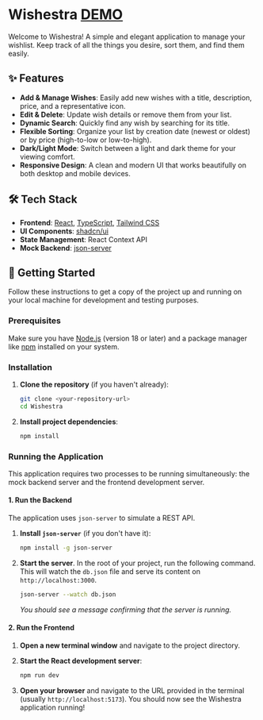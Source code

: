 # Wishestra [DEMO](https://lvlashnin.github.io/Wishestra/)

Welcome to Wishestra! A simple and elegant application to manage your wishlist. Keep track of all the things you desire, sort them, and find them easily.

## ✨ Features

- **Add & Manage Wishes**: Easily add new wishes with a title, description, price, and a representative icon.
- **Edit & Delete**: Update wish details or remove them from your list.
- **Dynamic Search**: Quickly find any wish by searching for its title.
- **Flexible Sorting**: Organize your list by creation date (newest or oldest) or by price (high-to-low or low-to-high).
- **Dark/Light Mode**: Switch between a light and dark theme for your viewing comfort.
- **Responsive Design**: A clean and modern UI that works beautifully on both desktop and mobile devices.

## 🛠️ Tech Stack

- **Frontend**: [React](https://reactjs.org/), [TypeScript](https://www.typescriptlang.org/), [Tailwind CSS](https://tailwindcss.com/)
- **UI Components**: [shadcn/ui](https://ui.shadcn.com/)
- **State Management**: React Context API
- **Mock Backend**: [json-server](https://github.com/typicode/json-server)

## 🚀 Getting Started

Follow these instructions to get a copy of the project up and running on your local machine for development and testing purposes.

### Prerequisites

Make sure you have [Node.js](https://nodejs.org/) (version 18 or later) and a package manager like [npm](https://www.npmjs.com/) installed on your system.

### Installation

1.  **Clone the repository** (if you haven't already):

    ```bash
    git clone <your-repository-url>
    cd Wishestra
    ```

2.  **Install project dependencies**:
    ```bash
    npm install
    ```

### Running the Application

This application requires two processes to be running simultaneously: the mock backend server and the frontend development server.

#### 1. Run the Backend

The application uses `json-server` to simulate a REST API.

1.  **Install `json-server`** (if you don't have it):

    ```bash
    npm install -g json-server
    ```

2.  **Start the server**. In the root of your project, run the following command. This will watch the `db.json` file and serve its content on `http://localhost:3000`.
    ```bash
    json-server --watch db.json
    ```
    _You should see a message confirming that the server is running._

#### 2. Run the Frontend

1.  **Open a new terminal window** and navigate to the project directory.

2.  **Start the React development server**:

    ```bash
    npm run dev
    ```

3.  **Open your browser** and navigate to the URL provided in the terminal (usually `http://localhost:5173`). You should now see the Wishestra application running!
